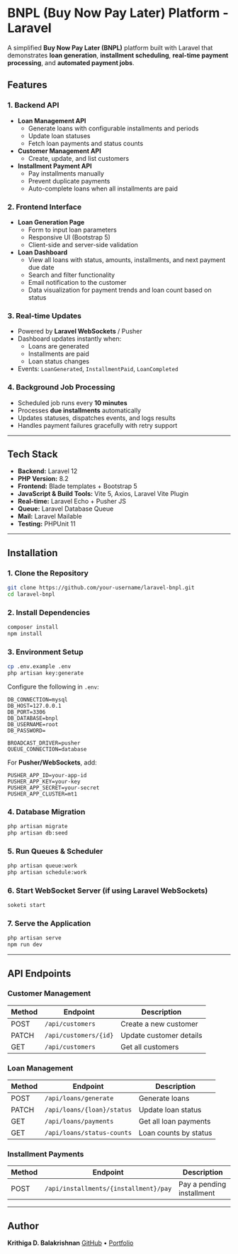 # BNPL (Buy Now Pay Later) Platform - Laravel

A simplified **Buy Now Pay Later (BNPL)** platform built with Laravel that demonstrates **loan generation**, **installment scheduling**, **real-time payment processing**, and **automated payment jobs**.

## Features

### 1. Backend API
- **Loan Management API**
  - Generate loans with configurable installments and periods
  - Update loan statuses
  - Fetch loan payments and status counts
- **Customer Management API**
  - Create, update, and list customers
- **Installment Payment API**
  - Pay installments manually
  - Prevent duplicate payments
  - Auto-complete loans when all installments are paid

### 2. Frontend Interface
- **Loan Generation Page**
  - Form to input loan parameters
  - Responsive UI (Bootstrap 5)
  - Client-side and server-side validation
- **Loan Dashboard**
  - View all loans with status, amounts, installments, and next payment due date
  - Search and filter functionality 
  - Email notification to the customer
  - Data visualization for payment trends and loan count based on status

### 3. Real-time Updates
- Powered by **Laravel WebSockets** / Pusher
- Dashboard updates instantly when:
  - Loans are generated
  - Installments are paid
  - Loan status changes
- Events: `LoanGenerated`, `InstallmentPaid`, `LoanCompleted`

### 4. Background Job Processing
- Scheduled job runs every **10 minutes**
- Processes **due installments** automatically
- Updates statuses, dispatches events, and logs results
- Handles payment failures gracefully with retry support

---

## Tech Stack

- **Backend:** Laravel 12
- **PHP Version:** 8.2
- **Frontend:** Blade templates + Bootstrap 5 
- **JavaScript & Build Tools:** Vite 5, Axios, Laravel Vite Plugin
- **Real-time:** Laravel Echo + Pusher JS
- **Queue:** Laravel Database Queue
- **Mail:** Laravel Mailable 
- **Testing:** PHPUnit 11
---

## Installation

### 1. Clone the Repository
```bash
git clone https://github.com/your-username/laravel-bnpl.git
cd laravel-bnpl
```

### 2. Install Dependencies
```bash
composer install
npm install
```

### 3. Environment Setup
```bash
cp .env.example .env
php artisan key:generate
```

Configure the following in `.env`:
```env
DB_CONNECTION=mysql
DB_HOST=127.0.0.1
DB_PORT=3306
DB_DATABASE=bnpl
DB_USERNAME=root
DB_PASSWORD=

BROADCAST_DRIVER=pusher
QUEUE_CONNECTION=database
```

For **Pusher/WebSockets**, add:
```env
PUSHER_APP_ID=your-app-id
PUSHER_APP_KEY=your-key
PUSHER_APP_SECRET=your-secret
PUSHER_APP_CLUSTER=mt1
```

### 4. Database Migration
```bash
php artisan migrate
php artisan db:seed 
```

### 5. Run Queues & Scheduler
```bash
php artisan queue:work
php artisan schedule:work
```

### 6. Start WebSocket Server (if using Laravel WebSockets)
```bash
soketi start
```

### 7. Serve the Application
```bash
php artisan serve
npm run dev
```

---

## API Endpoints

### **Customer Management**
| Method | Endpoint | Description |
|--------|----------|-------------|
| POST   | `/api/customers` | Create a new customer |
| PATCH  | `/api/customers/{id}` | Update customer details |
| GET    | `/api/customers` | Get all customers |

### **Loan Management**
| Method | Endpoint | Description |
|--------|----------|-------------|
| POST   | `/api/loans/generate` | Generate loans |
| PATCH  | `/api/loans/{loan}/status` | Update loan status |
| GET    | `/api/loans/payments` | Get all loan payments |
| GET    | `/api/loans/status-counts` | Loan counts by status |

### **Installment Payments**
| Method | Endpoint | Description |
|--------|----------|-------------|
| POST   | `/api/installments/{installment}/pay` | Pay a pending installment |

---

## Author
**Krithiga D. Balakrishnan** 
[GitHub](https://github.com/Krithiga-Balakrishnan) • [Portfolio](https://krithiga-balakrishnan.vercel.app) 

